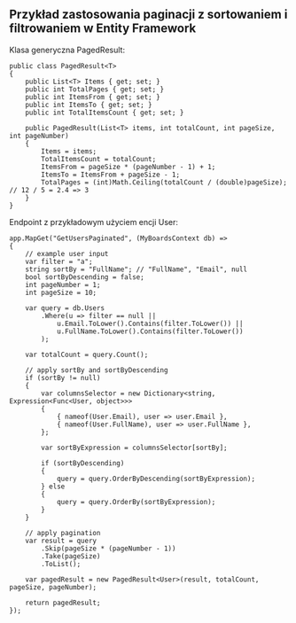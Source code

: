 ## Przykład zastosowania paginacji z sortowaniem i filtrowaniem w Entity Framework

Klasa generyczna PagedResult:

    public class PagedResult<T>
    {
        public List<T> Items { get; set; }
        public int TotalPages { get; set; }
        public int ItemsFrom { get; set; }
        public int ItemsTo { get; set; }
        public int TotalItemsCount { get; set; }

        public PagedResult(List<T> items, int totalCount, int pageSize, int pageNumber)
        {
            Items = items;
            TotalItemsCount = totalCount;
            ItemsFrom = pageSize * (pageNumber - 1) + 1;
            ItemsTo = ItemsFrom + pageSize - 1;
            TotalPages = (int)Math.Ceiling(totalCount / (double)pageSize); // 12 / 5 = 2.4 => 3
        }
    }

Endpoint z przykładowym użyciem encji User:

    app.MapGet("GetUsersPaginated", (MyBoardsContext db) =>
    {
        // example user input
        var filter = "a";
        string sortBy = "FullName"; // "FullName", "Email", null
        bool sortByDescending = false;
        int pageNumber = 1;
        int pageSize = 10;

        var query = db.Users
            .Where(u => filter == null || 
                u.Email.ToLower().Contains(filter.ToLower()) || 
                u.FullName.ToLower().Contains(filter.ToLower())
            );

        var totalCount = query.Count();

        // apply sortBy and sortByDescending
        if (sortBy != null)
        {
            var columnsSelector = new Dictionary<string, Expression<Func<User, object>>>
            {
                { nameof(User.Email), user => user.Email },
                { nameof(User.FullName), user => user.FullName },
            };

            var sortByExpression = columnsSelector[sortBy];

            if (sortByDescending)
            {
                query = query.OrderByDescending(sortByExpression);
            } else
            {
                query = query.OrderBy(sortByExpression);
            }
        }

        // apply pagination
        var result = query
            .Skip(pageSize * (pageNumber - 1))
            .Take(pageSize)
            .ToList();

        var pagedResult = new PagedResult<User>(result, totalCount, pageSize, pageNumber);

        return pagedResult;
    });